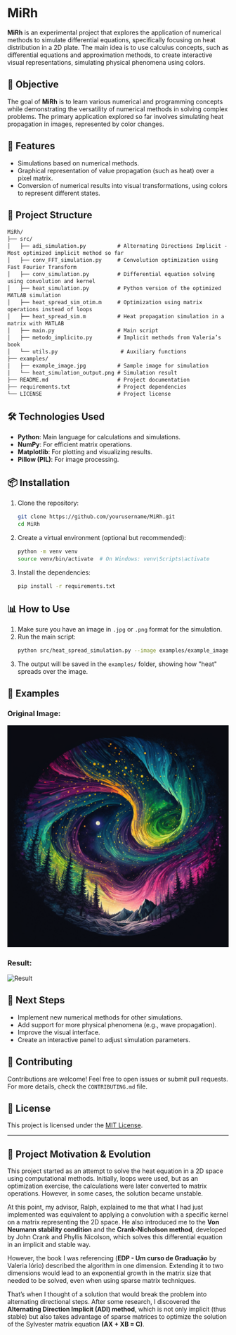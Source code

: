 # MiRh

**MiRh** is an experimental project that explores the application of numerical methods to simulate differential equations, specifically focusing on heat distribution in a 2D plate. The main idea is to use calculus concepts, such as differential equations and approximation methods, to create interactive visual representations, simulating physical phenomena using colors.

## 🧮 Objective

The goal of **MiRh** is to learn various numerical and programming concepts while demonstrating the versatility of numerical methods in solving complex problems. The primary application explored so far involves simulating heat propagation in images, represented by color changes.

## 🚀 Features

- Simulations based on numerical methods.
- Graphical representation of value propagation (such as heat) over a pixel matrix.
- Conversion of numerical results into visual transformations, using colors to represent different states.

## 📂 Project Structure

```plaintext
MiRh/
├── src/         
│   ├── adi_simulation.py          # Alternating Directions Implicit - Most optimized implicit method so far
│   ├── conv_FFT_simulation.py     # Convolution optimization using Fast Fourier Transform
│   ├── conv_simulation.py         # Differential equation solving using convolution and kernel
│   ├── heat_simulation.py         # Python version of the optimized MATLAB simulation
│   ├── heat_spread_sim_otim.m     # Optimization using matrix operations instead of loops
│   ├── heat_spread_sim.m          # Heat propagation simulation in a matrix with MATLAB
│   ├── main.py                    # Main script
│   ├── metodo_implicito.py        # Implicit methods from Valeria’s book
│   └── utils.py                    # Auxiliary functions
├── examples/
│   ├── example_image.jpg          # Sample image for simulation
│   └── heat_simulation_output.png # Simulation result
├── README.md                      # Project documentation
├── requirements.txt               # Project dependencies
└── LICENSE                        # Project license
```

## 🛠️ Technologies Used

- **Python**: Main language for calculations and simulations.
- **NumPy**: For efficient matrix operations.
- **Matplotlib**: For plotting and visualizing results.
- **Pillow (PIL)**: For image processing.

## 📦 Installation

1. Clone the repository:
   ```bash
   git clone https://github.com/yourusername/MiRh.git
   cd MiRh
   ```

2. Create a virtual environment (optional but recommended):
   ```bash
   python -m venv venv
   source venv/bin/activate  # On Windows: venv\Scripts\activate
   ```

3. Install the dependencies:
   ```bash
   pip install -r requirements.txt
   ```

## 📊 How to Use

1. Make sure you have an image in `.jpg` or `.png` format for the simulation.
2. Run the main script:
   ```bash
   python src/heat_spread_simulation.py --image examples/example_image.jpg
   ```
3. The output will be saved in the `examples/` folder, showing how "heat" spreads over the image.

## 🌟 Examples

### Original Image:
![Original Image](examples/example_image.png)

### Result:
![Result](heat_simulation_output.png)

## 🧠 Next Steps

- Implement new numerical methods for other simulations.
- Add support for more physical phenomena (e.g., wave propagation).
- Improve the visual interface.
- Create an interactive panel to adjust simulation parameters.

## 🤝 Contributing

Contributions are welcome! Feel free to open issues or submit pull requests. For more details, check the `CONTRIBUTING.md` file.

## 📜 License

This project is licensed under the [MIT License](LICENSE).

---

## 📖 Project Motivation & Evolution

This project started as an attempt to solve the heat equation in a 2D space using computational methods. Initially, loops were used, but as an optimization exercise, the calculations were later converted to matrix operations. However, in some cases, the solution became unstable.

At this point, my advisor, Ralph, explained to me that what I had just implemented was equivalent to applying a convolution with a specific kernel on a matrix representing the 2D space. He also introduced me to the **Von Neumann stability condition** and the **Crank-Nicholson method**, developed by John Crank and Phyllis Nicolson, which solves this differential equation in an implicit and stable way.

However, the book I was referencing (**EDP - Um curso de Graduação** by Valeria Iório) described the algorithm in one dimension. Extending it to two dimensions would lead to an exponential growth in the matrix size that needed to be solved, even when using sparse matrix techniques.

That’s when I thought of a solution that would break the problem into alternating directional steps. After some research, I discovered the **Alternating Direction Implicit (ADI) method**, which is not only implicit (thus stable) but also takes advantage of sparse matrices to optimize the solution of the Sylvester matrix equation **(AX + XB = C)**.
```